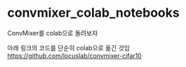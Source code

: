 # convmixer_colab_notebooks
ConvMixer를 colab으로 돌려보자 

아래 링크의 코드를 단순히 colab으로 옮긴 것임
https://github.com/locuslab/convmixer-cifar10

